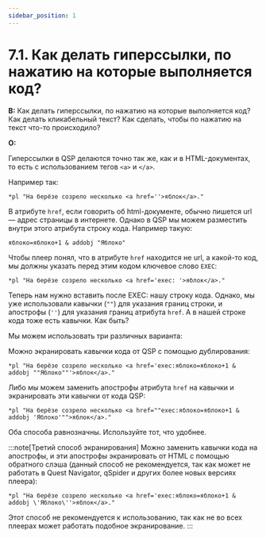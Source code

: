 ```yaml
---
sidebar_position: 1
---
```


# 7.1. Как делать гиперссылки, по нажатию на которые выполняется код?
<!-- [:faq_07_01] -->
**В:**    Как делать гиперссылки, по нажатию на которые выполняется код?
    Как делать кликабельный текст?
    Как сделать, чтобы по нажатию на текст что-то происходило?

**О:**

Гиперссылки в QSP делаются точно так же, как и в HTML-документах, то есть с использованием тегов `<a>` и `</a>`.

Например так:

```qsp
*pl "На берёзе созрело несколько <a href=''>яблок</a>."
```

В атрибуте `href`, если говорить об html-документе, обычно пишется url — адрес страницы в интернете. Однако в QSP мы можем разместить внутри этого атрибута строку кода. Например такую:

```qsp
яблоко=яблоко+1 & addobj "Яблоко"
```

Чтобы плеер понял, что в атрибуте `href` находится не url, а какой-то код, мы должны указать перед этим кодом ключевое слово `EXEC`:

```qsp
*pl "На берёзе созрело несколько <a href='exec: '>яблок</a>."
```

Теперь нам нужно вставить после EXEC: нашу строку кода. Однако, мы уже использовали кавычки (`""`) для указания границ строки, и апострофы (`''`) для указания границ атрибута `href`. А в нашей строке кода тоже есть кавычки. Как быть?

Мы можем использовать три различных варианта:

Можно экранировать кавычки кода от QSP с помощью дублирования:

```qsp
*pl "На берёзе созрело несколько <a href='exec:яблоко=яблоко+1 & addobj ""Яблоко""'>яблок</a>."
```

Либо мы можем заменить апострофы атрибута `href` на кавычки и экранировать эти кавычки от кода QSP:

```qsp
*pl "На берёзе созрело несколько <a href=""exec:яблоко=яблоко+1 & addobj 'Яблоко'"">яблок</a>."
```

Оба способа равнозначны. Используйте тот, что удобнее.

:::note[Третий способ экранирования]
Можно заменить кавычки кода на апострофы, и эти апострофы экранировать от HTML с помощью обратного слэша (данный способ не рекомендуется, так как может не работать в Quest Navigator, qSpider и других более новых версиях плеера):

```qsp
*pl "На берёзе созрело несколько <a href='exec:яблоко=яблоко+1 & addobj \'Яблоко\''>яблок</a>."
```

Этот способ не рекомендуется к использованию, так как не во всех плеерах может работать подобное экранирование.
:::